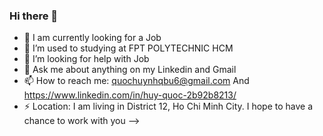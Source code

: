 ### Hi there 👋

- 🔭 I am currently looking for a Job
- 🌱 I’m used to studying at FPT POLYTECHNIC HCM
- 🤔 I’m looking for help with Job
- 💬 Ask me about anything on my Linkedin and Gmail
- 📫 How to reach me: quochuynhqbu6@gmail.com And https://www.linkedin.com/in/huy-quoc-2b92b8213/
- ⚡ Location: I am living in District 12, Ho Chi Minh City. I hope to have a chance to work with you
-->
